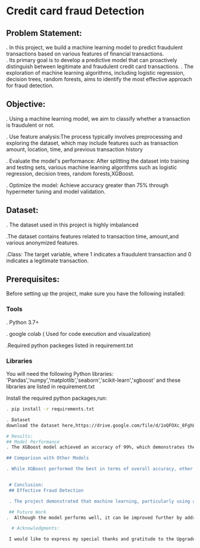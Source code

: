 # Credit card fraud Detection 

## Problem Statement:
. In this project, we build a machine learning model to predict fraudulent transactions based on various features of financial transactions.  
. Its primary goal is to develop a predictive model that can proactively distinguish between legitimate and fraudulent credit card transactions.
. The exploration of machine learning algorithms, including logistic regression, decision trees, random forests, aims to identify the most effective approach for fraud detection.

## Objective:

. Using a machine learning model, we aim to classify whether a transaction is fraudulent or not.

. Use feature analysis:The process typically involves preprocessing and exploring the dataset, which may include features such as transaction amount, location, time, and previous transaction history

. Evaluate the model's performance: After splitting the dataset into training and testing sets, various machine learning algorithms such as logistic regression, decision trees, random forests,XGBoost.

. Optimize the model: Achieve accuracy greater than 75% through hypermeter tuning and model validation. 

## Dataset:
. The dataset used in this project is highly imbalanced 

.The dataset contains features related to transaction time, amount,and various anonymized features.

.Class: The target variable, where 1 indicates a fraudulent transaction and 0 indicates a legitimate transaction.

## Prerequisites:
Before setting up the project, make sure you have the following installed:
### Tools
. Python 3.7+

. google colab ( Used for code execution and visualization)

.Required python packeges listed in requirement.txt

### Libraries
You will need the following Python libraries: 'Pandas','numpy','matplotlib','seaborn','scikit-learn','xgboost' and these libraries are listed in requirement.txt

Install the required python packages,run:
```bash
. pip install -r requirements.txt

. Dataset 
download the dataset here,https://drive.google.com/file/d/1oQFOXc_8FghLYz80uuoECtK7wWd5BXt7/view?usp=drive_link

# Results:
## Model Performance
. The XGBoost model achieved an accuracy of 99%, which demonstrates the model's high ability to distinguish between fraudulent and legitimate transactions. This performance is promising, especially given the imbalanced nature of the dataset where fraudulent transactions are much fewer than legitimate ones.

## Comparison with Other Models

. While XGBoost performed the best in terms of overall accuracy, other models such as Random Forest and Logistic Regression were also tested. These models gave slightly lower accuracy and precision scores, showing that tree-based models, like XGBoost, are more suited for this type of imbalanced classification problem.


 # Conclusion:
 ## Effective Fraud Detection

 . The project demonstrated that machine learning, particularly using algorithms like XGBoost, can effectively predict fraudulent credit card transactions. The high accuracy achieved shows the model's ability to classify transactions correctly, making it a valuable tool for fraud detection systems.

 ## Future Work
.  Although the model performs well, it can be improved further by addressing class imbalance and exploring advanced techniques such as ensemble learning or deep learning for fraud detection.

  # Acknowledgments:

 I would like to express my special thanks and gratitude to the Upgrade team for providing the dataset, project structure, and detailed step-by-step guidance throughout the project.



